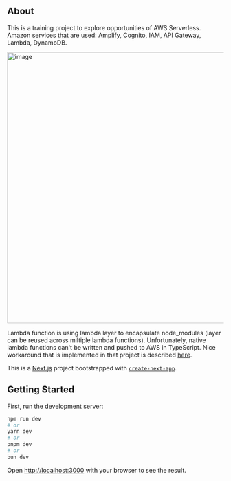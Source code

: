 ## About

This is a training project to explore opportunities of AWS Serverless.
Amazon services that are used: Amplify, Cognito, IAM, API Gateway, Lambda, DynamoDB.

[Schema of AWS Services and interactions]: (https://app.eraser.io/workspace/Ot8JcfetK5mPsqTIno59)

<img width="631" alt="image" src="https://github.com/AnnaTselina/amplify-lambda-wishlist-app/assets/55737365/7626913a-ac04-4fed-991f-b37e2d7f0e22">

Lambda function is using lambda layer to encapsulate node_modules (layer can be reused across miltiple lambda functions).
Unfortunately, native lambda functions can't be written and pushed to AWS in TypeScript. Nice workaround that is implemented in that project is described [here](https://betterprogramming.pub/converting-amplify-lambdas-to-typescript-e97dc9f1eed2).

This is a [Next.js](https://nextjs.org/) project bootstrapped with [`create-next-app`](https://github.com/vercel/next.js/tree/canary/packages/create-next-app).

## Getting Started

First, run the development server:

```bash
npm run dev
# or
yarn dev
# or
pnpm dev
# or
bun dev
```

Open [http://localhost:3000](http://localhost:3000) with your browser to see the result.
